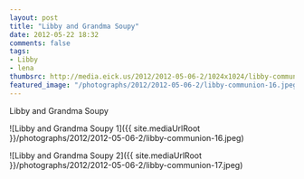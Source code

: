 ```yaml
---
layout: post
title: "Libby and Grandma Soupy"
date: 2012-05-22 18:32
comments: false
tags: 
- Libby
- lena
thumbsrc: http://media.eick.us/2012/2012-05-06-2/1024x1024/libby-communion-16.jpeg
featured_image: "/photographs/2012/2012-05-06-2/libby-communion-16.jpeg"
---
```

Libby and Grandma Soupy

![Libby and Grandma Soupy 1]({{ site.mediaUrlRoot }}/photographs/2012/2012-05-06-2/libby-communion-16.jpeg)


![Libby and Grandma Soupy 2]({{ site.mediaUrlRoot }}/photographs/2012/2012-05-06-2/libby-communion-17.jpeg)

